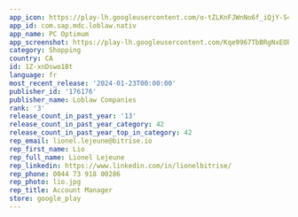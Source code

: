 ```yaml
---
app_icon: https://play-lh.googleusercontent.com/o-tZLKnFJWnNo6f_iQjY-S4NLgQg3Cy5ZkTH_Ngsni_lNaiu5RS0RTNuGsaOL-DR0bg
app_id: com.sap.mdc.loblaw.nativ
app_name: PC Optimum
app_screenshot: https://play-lh.googleusercontent.com/Kqe9967TbBRgNxEOb1ouQ6EyFchgbJRQl44SPUngSPS47YTEu9ybpY-2NJyOJYNUtg
category: Shopping
country: CA
id: 1Z-xnDswo1Bt
language: fr
most_recent_release: '2024-01-23T00:00:00'
publisher_id: '176176'
publisher_name: Loblaw Companies
rank: '3'
release_count_in_past_year: '13'
release_count_in_past_year_category: 42
release_count_in_past_year_top_in_category: 42
rep_email: lionel.lejeune@bitrise.io
rep_first_name: Lio
rep_full_name: Lionel Lejeune
rep_linkedin: https://www.linkedin.com/in/lionelbitrise/
rep_phone: 0044 73 918 00286
rep_photo: lio.jpg
rep_title: Account Manager
store: google_play
---
```

